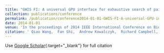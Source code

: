 ```yaml
---
title: "GWIS FI: A universal GPU interface for exhaustive search of pairwise interactions in case-control GWAS in minutes"
collection: publications/conference
permalink: /publication/conference2014-01-01-GWIS-FI-A-universal-GPU-interface-for-exhaustive-search-of-pairwise-interactions-in-case-control-GWAS-in-minutes
date: 2014-01-01
venue: 'In the proceedings of 2014 IEEE International Conference on Bioinformatics and Biomedicine (BIBM)'
citation: ' Qiao Wang,  Fan Shi,  Andrew Kowalczyk,  Richard Campbell,  Benjamin Goudey,  David Rawlinson,  Aaron Harwood,  Herman Ferra,  Adam Kowalczyk, &quot;GWIS FI: A universal GPU interface for exhaustive search of pairwise interactions in case-control GWAS in minutes.&quot; In the proceedings of 2014 IEEE International Conference on Bioinformatics and Biomedicine (BIBM), 2014.'
---
```

Use [Google Scholar](https://scholar.google.com/scholar?q=GWIS+FI:+A+universal+GPU+interface+for+exhaustive+search+of+pairwise+interactions+in+case+control+GWAS+in+minutes){:target="_blank"} for full citation